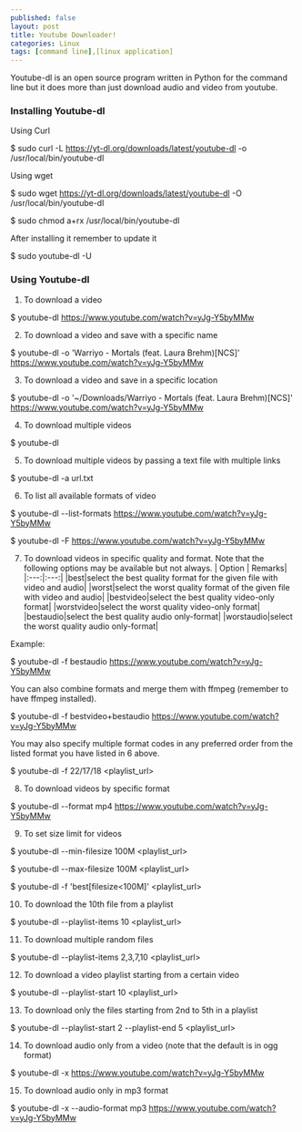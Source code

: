 ```yaml
---
published: false
layout: post
title: Youtube Downloader!
categories: Linux
tags: [command line],[linux application]
---
```


Youtube-dl is an open source program written in Python for the command line but it does more than just download audio and video from youtube.

### Installing Youtube-dl

Using Curl

$ sudo curl -L https://yt-dl.org/downloads/latest/youtube-dl -o /usr/local/bin/youtube-dl

Using wget

$ sudo wget https://yt-dl.org/downloads/latest/youtube-dl -O /usr/local/bin/youtube-dl

$ sudo chmod a+rx /usr/local/bin/youtube-dl

After installing it remember to update it

$ sudo youtube-dl -U

### Using Youtube-dl

1. To download a video

$ youtube-dl https://www.youtube.com/watch?v=yJg-Y5byMMw

2. To download a video and save with a specific name

$ youtube-dl -o 'Warriyo - Mortals (feat. Laura Brehm)[NCS]' https://www.youtube.com/watch?v=yJg-Y5byMMw

3. To download a video and save in a specific location

$ youtube-dl -o '~/Downloads/Warriyo - Mortals (feat. Laura Brehm)[NCS]' https://www.youtube.com/watch?v=yJg-Y5byMMw

4. To download multiple videos

$ youtube-dl <url1> <url2>
  
5. To download multiple videos by passing a text file with multiple links

$ youtube-dl -a url.txt

6. To list all available formats of video

$ youtube-dl --list-formats https://www.youtube.com/watch?v=yJg-Y5byMMw

$ youtube-dl -F https://www.youtube.com/watch?v=yJg-Y5byMMw

7. To download videos in specific quality and format. Note that the following options may be available but not always.
| Option | Remarks|
|:---:|:---:|
|best|select the best quality format for the given file with video and audio|
|worst|select the worst quality format of the given file with video and audio|
|bestvideo|select the best quality video-only format|
|worstvideo|select the worst quality video-only format|
|bestaudio|select the best quality audio only-format|
|worstaudio|select the worst quality audio only-format|

Example:

$ youtube-dl -f bestaudio https://www.youtube.com/watch?v=yJg-Y5byMMw

You can also combine formats and merge them with ffmpeg (remember to have ffmpeg installed).

$ youtube-dl -f bestvideo+bestaudio https://www.youtube.com/watch?v=yJg-Y5byMMw

You may also specify multiple format codes in any preferred order from the listed format you have listed in 6 above.

$ youtube-dl -f 22/17/18 <playlist_url>

8. To download videos by specific format

$ youtube-dl --format mp4 https://www.youtube.com/watch?v=yJg-Y5byMMw

9. To set size limit for videos

$ youtube-dl --min-filesize 100M <playlist_url>

$ youtube-dl --max-filesize 100M <playlist_url>

$ youtube-dl -f 'best[filesize<100M]' <playlist_url>

10. To download the 10th file from a playlist

$ youtube-dl --playlist-items 10 <playlist_url>

11. To download multiple random files

$ youtube-dl --playlist-items 2,3,7,10 <playlist_url>

12. To download a video playlist starting from a certain video

$ youtube-dl --playlist-start 10 <playlist_url>

13. To download only the files starting from 2nd to 5th in a playlist

$ youtube-dl --playlist-start 2 --playlist-end 5 <playlist_url>

14. To download audio only from a video (note that the default is in ogg format)

$ youtube-dl -x https://www.youtube.com/watch?v=yJg-Y5byMMw

15. To download audio only in mp3 format

$ youtube-dl -x --audio-format mp3 https://www.youtube.com/watch?v=yJg-Y5byMMw
